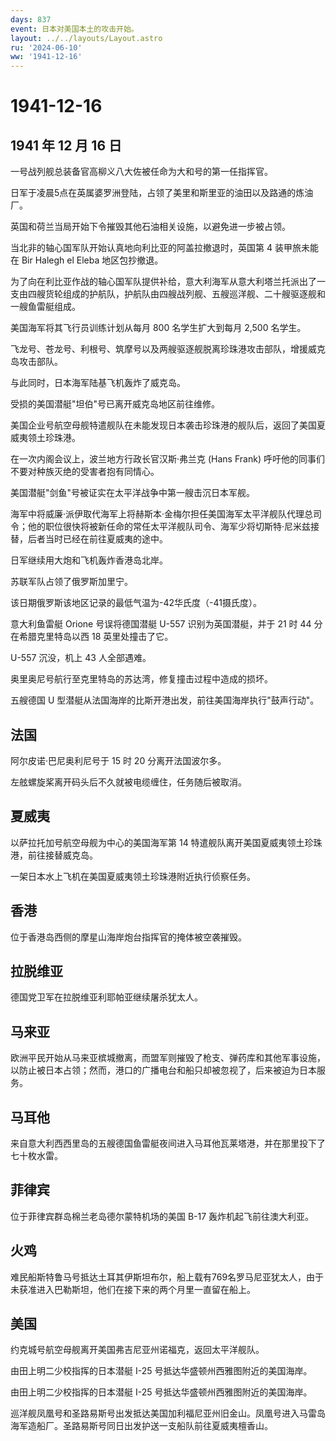 ```yaml
---
days: 837
event: 日本对美国本土的攻击开始。
layout: ../../layouts/Layout.astro
ru: '2024-06-10'
ww: '1941-12-16'
---
```


# 1941-12-16

## 1941 年 12 月 16 日

一号战列舰总装备官高柳义八大佐被任命为大和号的第一任指挥官。

日军于凌晨5点在英属婆罗洲登陆，占领了美里和斯里亚的油田以及路通的炼油厂。

英国和荷兰当局开始下令摧毁其他石油相关设施，以避免进一步被占领。

当北非的轴心国军队开始认真地向利比亚的阿盖拉撤退时，英国第 4
装甲旅未能在 Bir Halegh el Eleba 地区包抄撤退。

为了向在利比亚作战的轴心国军队提供补给，意大利海军从意大利塔兰托派出了一支由四艘货轮组成的护航队，护航队由四艘战列舰、五艘巡洋舰、二十艘驱逐舰和一艘鱼雷艇组成。

美国海军将其飞行员训练计划从每月 800 名学生扩大到每月 2,500 名学生。

飞龙号、苍龙号、利根号、筑摩号以及两艘驱逐舰脱离珍珠港攻击部队，增援威克岛攻击部队。

与此同时，日本海军陆基飞机轰炸了威克岛。

受损的美国潜艇"坦伯"号已离开威克岛地区前往维修。

美国企业号航空母舰特遣舰队在未能发现日本袭击珍珠港的舰队后，返回了美国夏威夷领土珍珠港。

在一次内阁会议上，波兰地方行政长官汉斯·弗兰克 (Hans Frank)
呼吁他的同事们不要对种族灭绝的受害者抱有同情心。

美国潜艇"剑鱼"号被证实在太平洋战争中第一艘击沉日本军舰。

海军中将威廉·派伊取代海军上将赫斯本·金梅尔担任美国海军太平洋舰队代理总司令；他的职位很快将被新任命的常任太平洋舰队司令、海军少将切斯特·尼米兹接替，后者当时已经在前往夏威夷的途中。

日军继续用大炮和飞机轰炸香港岛北岸。

苏联军队占领了俄罗斯加里宁。

该日期俄罗斯该地区记录的最低气温为-42华氏度（-41摄氏度）。

意大利鱼雷艇 Orione 号误将德国潜艇 U-557 识别为英国潜艇，并于 21 时 44
分在希腊克里特岛以西 18 英里处撞击了它。

U-557 沉没，机上 43 人全部遇难。

奥里奥尼号航行至克里特岛的苏达湾，修复撞击过程中造成的损坏。

五艘德国 U 型潜艇从法国海岸的比斯开港出发，前往美国海岸执行"鼓声行动"。

## 法国

阿尔皮诺·巴尼奥利尼号于 15 时 20 分离开法国波尔多。

左舷螺旋桨离开码头后不久就被电缆缠住，任务随后被取消。

## 夏威夷

以萨拉托加号航空母舰为中心的美国海军第 14
特遣舰队离开美国夏威夷领土珍珠港，前往接替威克岛。

一架日本水上飞机在美国夏威夷领土珍珠港附近执行侦察任务。

## 香港

位于香港岛西侧的摩星山海岸炮台指挥官的掩体被空袭摧毁。

## 拉脱维亚

德国党卫军在拉脱维亚利耶帕亚继续屠杀犹太人。

## 马来亚

欧洲平民开始从马来亚槟城撤离，而盟军则摧毁了枪支、弹药库和其他军事设施，以防止被日本占领；然而，港口的广播电台和船只却被忽视了，后来被迫为日本服务。

## 马耳他

来自意大利西西里岛的五艘德国鱼雷艇夜间进入马耳他瓦莱塔港，并在那里投下了七十枚水雷。

## 菲律宾

位于菲律宾群岛棉兰老岛德尔蒙特机场的美国 B-17 轰炸机起飞前往澳大利亚。

## 火鸡

难民船斯特鲁马号抵达土耳其伊斯坦布尔，船上载有769名罗马尼亚犹太人，由于未获准进入巴勒斯坦，他们在接下来的两个月里一直留在船上。

## 美国

约克城号航空母舰离开美国弗吉尼亚州诺福克，返回太平洋舰队。

由田上明二少校指挥的日本潜艇 I-25 号抵达华盛顿州西雅图附近的美国海岸。

由田上明二少校指挥的日本潜艇 I-25 号抵达华盛顿州西雅图附近的美国海岸。

巡洋舰凤凰号和圣路易斯号出发抵达美国加利福尼亚州旧金山。凤凰号进入马雷岛海军造船厂。圣路易斯号同日出发护送一支船队前往夏威夷檀香山。